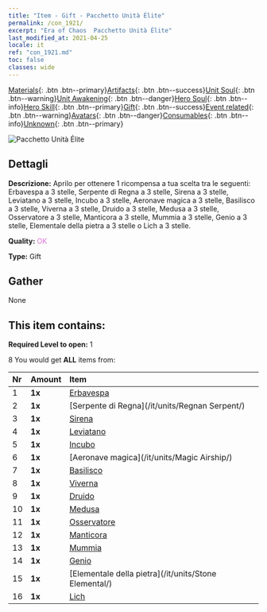 ```yaml
---
title: "Item - Gift - Pacchetto Unità Élite"
permalink: /con_1921/
excerpt: "Era of Chaos  Pacchetto Unità Élite"
last_modified_at: 2021-04-25
locale: it
ref: "con_1921.md"
toc: false
classes: wide
---
```

 [Materials](/ItemsIT/){: .btn .btn--primary}[Artifacts](/ItemsIT/Artifacts/){: .btn .btn--success}[Unit Soul](/ItemsIT/UnitSoul/){: .btn .btn--warning}[Unit Awakening](/ItemsIT/UnitAwakening/){: .btn .btn--danger}[Hero Soul](/ItemsIT/HeroSoul/){: .btn .btn--info}[Hero Skill](/ItemsIT/HeroSkill/){: .btn .btn--primary}[Gift](/ItemsIT/Gift/){: .btn .btn--success}[Event related](/ItemsIT/Events/){: .btn .btn--warning}[Avatars](/ItemsIT/Avatars/){: .btn .btn--danger}[Consumables](/ItemsIT/Consumables/){: .btn .btn--info}[Unknown](/ItemsIT/Unknown/){: .btn .btn--primary}

 ![Pacchetto Unità Élite](/images/t/i_907054.png)

## Dettagli
 **Descrizione:** Aprilo per ottenere 1 ricompensa a tua scelta tra le seguenti: Erbavespa a 3 stelle, Serpente di Regna a 3 stelle, Sirena a 3 stelle, Leviatano a 3 stelle, Incubo a 3 stelle, Aeronave magica a 3 stelle, Basilisco a 3 stelle, Viverna a 3 stelle, Druido a 3 stelle, Medusa a 3 stelle, Osservatore a 3 stelle, Manticora a 3 stelle, Mummia a 3 stelle, Genio a 3 stelle, Elementale della pietra a 3 stelle o Lich a 3 stelle.

 **Quality:** <span style="color: #DA70D6">OK</span>

 **Type:** Gift

## Gather

  None

## This item contains:

 **Required Level to open:** 1

 8 You would get **ALL** items  from:

  | Nr | Amount |     Item    |
  |:---|:-------|:------------|
  | 1 |  **1x** | [Erbavespa](/it/units/Waspwort/) |  | 
  | 2 |  **1x** | [Serpente di Regna](/it/units/Regnan Serpent/) |  | 
  | 3 |  **1x** | [Sirena](/it/units/Mermaid/) |  | 
  | 4 |  **1x** | [Leviatano](/it/units/Revyaratan/) |  | 
  | 5 |  **1x** | [Incubo](/it/units/Nightmare/) |  | 
  | 6 |  **1x** | [Aeronave magica](/it/units/Magic Airship/) |  | 
  | 7 |  **1x** | [Basilisco](/it/units/Basilisk/) |  | 
  | 8 |  **1x** | [Viverna](/it/units/Wyvern/) |  | 
  | 9 |  **1x** | [Druido](/it/units/Druid/) |  | 
  | 10 |  **1x** | [Medusa](/it/units/Medusa/) |  | 
  | 11 |  **1x** | [Osservatore](/it/units/Beholder/) |  | 
  | 12 |  **1x** | [Manticora](/it/units/Manticore/) |  | 
  | 13 |  **1x** | [Mummia](/it/units/Mummy/) |  | 
  | 14 |  **1x** | [Genio](/it/units/Genie/) |  | 
  | 15 |  **1x** | [Elementale della pietra](/it/units/Stone Elemental/) |  | 
  | 16 |  **1x** | [Lich](/it/units/Lich/) |  | 
